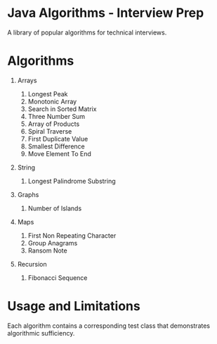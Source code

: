 # Java Algorithms - Interview Prep

A library of popular algorithms for technical interviews.

# Algorithms 

1. Arrays
   1. Longest Peak
   2. Monotonic Array
   3. Search in Sorted Matrix
   4. Three Number Sum
   5. Array of Products
   6. Spiral Traverse
   7. First Duplicate Value
   8. Smallest Difference
   9. Move Element To End

2. String
   1. Longest Palindrome Substring
    
2. Graphs
   1. Number of Islands
    
3. Maps
   1. First Non Repeating Character
   2. Group Anagrams
   3. Ransom Note

4. Recursion
   1. Fibonacci Sequence

# Usage and Limitations

Each algorithm contains a corresponding test class that demonstrates algorithmic sufficiency.